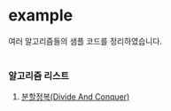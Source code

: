 # example
여러 알고리즘들의 샘플 코드를 정리하였습니다.
<br>
<br>

### 알고리즘 리스트
1. [분할정복(Divide And Conquer)](https://github.com/pnlkc/CodingTest/blob/main/example/%EB%B6%84%ED%95%A0%EC%A0%95%EB%B3%B5.kt)
